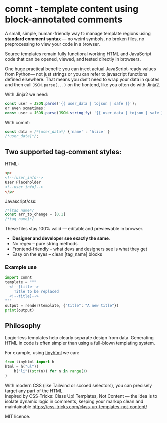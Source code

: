 # comnt - template content using block-annotated comments

A small, simple, human-friendly way to manage template regions using 
**standard comment syntax** — no weird symbols, no broken files, no preprocessing 
to view your code in a browser.

Source templates remain fully functional working HTML and JavaScript code that can be 
opened, viewed, and tested directly in browsers. 

One huge practical benefit: you can inject actual JavaScript-ready values from Python—
not just strings or you can refer to javascript functions defined elsewhere. 
That means you don’t need to wrap your data in quotes and then call 
`JSON.parse(...)` on the frontend, like you often do with Jinja2.

With Jinja2 we need:
```js
const user = JSON.parse('{{ user_data | tojson | safe }}');
or even sometimes:
const user = JSON.parse(JSON.stringify( '{{ user_data | tojson | safe }}'));
```
With comnt:
```js
const data = /*[user_data*/ {'name' : 'Alice' }
/*user_data]*/;
```

## Two supported tag-comment styles:
 HTML:
```html
<p>
<!--[user_info-->
User Placeholder
<!--user_info]-->
</p>
```
Javascript/css:
```javascript
/*[tag_name*/
const arr_to_change = [0,1]
/*tag_name]*/
```

These files stay 100% valid — editable and previewable in browser.

* **Designer and developer see exactly the same**.
* No regex – pure string methods
* Frontend-friendly – what devs and designers see is what they get
* Easy on the eyes – clean [tag_name] blocks

### Example use
```py
import comnt
template = """
  <!--[title-->
    Title to be replaced
  <!--title]-->
"""
output = render(template, {"title": "A new title"})
print(output)
```

## Philosophy
Logic-less templates help clearly separate design from data.
Generating HTML in code is often simpler than using a full-blown templating system.

For example, using [tinyhtml](https://github.com/niklasf/python-tinyhtml) we can:
```py
from tinyhtml import h
html = h("ul")(
    h("li")(str(n)) for n in range(3)
)
```
With modern CSS (like Tailwind or scoped selectors), you can precisely target any part of the HTML.
<br>
Inspired by CSS-Tricks: Class Up! Templates, Not Content — the idea is to isolate dynamic logic in comments, keeping your markup clean and maintainable
https://css-tricks.com/class-up-templates-not-content/

MIT licence.
